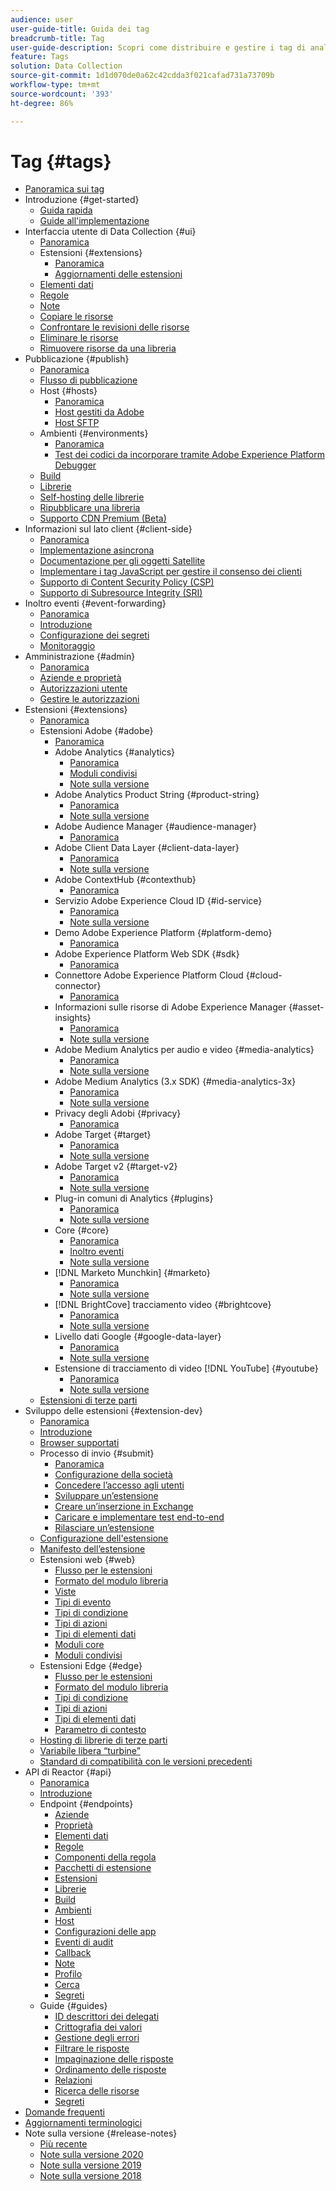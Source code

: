 ```yaml
---
audience: user
user-guide-title: Guida dei tag
breadcrumb-title: Tag
user-guide-description: Scopri come distribuire e gestire i tag di analisi, marketing e pubblicità per migliorare le esperienze dei clienti.
feature: Tags
solution: Data Collection
source-git-commit: 1d1d070de0a62c42cdda3f021cafad731a73709b
workflow-type: tm+mt
source-wordcount: '393'
ht-degree: 86%

---
```



# Tag {#tags}

* [Panoramica sui tag](./home.md)
* Introduzione {#get-started}
   * [Guida rapida](./quick-start/quick-start.md)
   * [Guide all&#39;implementazione](./quick-start/implementation-guides.md)
* Interfaccia utente di Data Collection {#ui}
   * [Panoramica](./ui/managing-resources/overview.md)
   * Estensioni {#extensions}
      * [Panoramica](./ui/managing-resources/extensions/overview.md)
      * [Aggiornamenti delle estensioni](./ui/managing-resources/extensions/extension-upgrade.md)
   * [Elementi dati](./ui/managing-resources/data-elements.md)
   * [Regole](./ui/managing-resources/rules.md)
   * [Note](./ui/managing-resources/notes.md)
   * [Copiare le risorse](./ui/managing-resources/copying-resources.md)
   * [Confrontare le revisioni delle risorse](./ui/managing-resources/compare-resource-revisions.md)
   * [Eliminare le risorse](./ui/managing-resources/delete-resources.md)
   * [Rimuovere risorse da una libreria](./ui/managing-resources/remove-resources-from-library.md)
* Pubblicazione {#publish}
   * [Panoramica](./ui/publishing/overview.md)
   * [Flusso di pubblicazione](./ui/publishing/publishing-flow.md)
   * Host {#hosts}
      * [Panoramica](./ui/publishing/hosts/hosts-overview.md)
      * [Host gestiti da Adobe](./ui/publishing/hosts/managed-by-adobe-host.md)
      * [Host SFTP](./ui/publishing/hosts/sftp-host.md)
   * Ambienti {#environments}
      * [Panoramica](./ui/publishing/environments.md)
      * [Test dei codici da incorporare tramite Adobe Experience Platform Debugger](./ui/publishing/embed-code-testing.md)
   * [Build](./ui/publishing/builds.md)
   * [Librerie](./ui/publishing/libraries.md)
   * [Self-hosting delle librerie](./ui/publishing/hosts/self-hosting-libraries.md)
   * [Ripubblicare una libreria](./ui/publishing/republish.md)
   * [Supporto CDN Premium (Beta)](./ui/publishing/premium-cdn.md)
* Informazioni sul lato client {#client-side}
   * [Panoramica](./ui/client-side/overview.md)
   * [Implementazione asincrona](./ui/client-side/asynchronous-deployment.md)
   * [Documentazione per gli oggetti Satellite](./ui/client-side/satellite-object.md)
   * [Implementare i tag JavaScript per gestire il consenso dei clienti](./ui/client-side/consent.md)
   * [Supporto di Content Security Policy (CSP)](./ui/client-side/content-security-policy.md)
   * [Supporto di Subresource Integrity (SRI)](./ui/client-side/sri.md)
* Inoltro eventi {#event-forwarding}
   * [Panoramica](./ui/event-forwarding/overview.md)
   * [Introduzione](./ui/event-forwarding/getting-started.md)
   * [Configurazione dei segreti](./ui/event-forwarding/secrets.md)
   * [Monitoraggio](./ui/event-forwarding/monitoring.md)
* Amministrazione {#admin}
   * [Panoramica](./ui/administration/overview.md)
   * [Aziende e proprietà](./ui/administration/companies-and-properties.md)
   * [Autorizzazioni utente](./ui/administration/user-permissions.md)
   * [Gestire le autorizzazioni](./ui/administration/manage-permissions.md)
* Estensioni {#extensions}
   * [Panoramica](./extensions/overview.md)
   * Estensioni Adobe {#adobe}
      * [Panoramica](./extensions/web/overview.md)
      * Adobe Analytics {#analytics}
         * [Panoramica](./extensions/web/analytics/overview.md)
         * [Moduli condivisi](./extensions/web/analytics/shared-modules.md)
         * [Note sulla versione](./extensions/web/analytics/release-notes.md)
      * Adobe Analytics Product String {#product-string}
         * [Panoramica](./extensions/web/product-string/overview.md)
         * [Note sulla versione](./extensions/web/product-string/release-notes.md)
      * Adobe Audience Manager {#audience-manager}
         * [Panoramica](./extensions/web/audience-manager/overview.md)
      * Adobe Client Data Layer {#client-data-layer}
         * [Panoramica](./extensions/web/client-data-layer/overview.md)
         * [Note sulla versione](./extensions/web/client-data-layer/release-notes.md)
      * Adobe ContextHub {#contexthub}
         * [Panoramica](./extensions/web/contexthub/overview.md)
      * Servizio Adobe Experience Cloud ID {#id-service}
         * [Panoramica](./extensions/web/id-service/overview.md)
         * [Note sulla versione](./extensions/web/id-service/release-notes.md)
      * Demo Adobe Experience Platform {#platform-demo}
         * [Panoramica](./extensions/web/platform-demo/overview.md)
      * Adobe Experience Platform Web SDK {#sdk}
         * [Panoramica](./extensions/web/sdk/overview.md)
      * Connettore Adobe Experience Platform Cloud {#cloud-connector}
         * [Panoramica](./extensions/web/cloud-connector/overview.md)
      * Informazioni sulle risorse di Adobe Experience Manager {#asset-insights}
         * [Panoramica](./extensions/web/asset-insights/overview.md)
         * [Note sulla versione](./extensions/web/asset-insights/release-notes.md)
      * Adobe Medium Analytics per audio e video {#media-analytics}
         * [Panoramica](./extensions/web/media-analytics/overview.md)
         * [Note sulla versione](./extensions/web/media-analytics/release-notes.md)
      * Adobe Medium Analytics (3.x SDK) {#media-analytics-3x}
         * [Panoramica](./extensions/web/media-analytics-3x/overview.md)
         * [Note sulla versione](./extensions/web/media-analytics-3x/release-notes.md)
      * Privacy degli Adobi {#privacy}
         * [Panoramica](./extensions/web/privacy/overview.md)
      * Adobe Target {#target}
         * [Panoramica](./extensions/web/target/overview.md)
         * [Note sulla versione](./extensions/web/target/release-notes.md)
      * Adobe Target v2 {#target-v2}
         * [Panoramica](./extensions/web/target-v2/overview.md)
         * [Note sulla versione](./extensions/web/target-v2/release-notes.md)
      * Plug-in comuni di Analytics {#plugins}
         * [Panoramica](./extensions/web/plugins/overview.md)
         * [Note sulla versione](./extensions/web/plugins/release-notes.md)
      * Core {#core}
         * [Panoramica](./extensions/web/core/overview.md)
         * [Inoltro eventi](./extensions/web/core/event-forwarding.md)
         * [Note sulla versione](./extensions/web/core/release-notes.md)
      * [!DNL Marketo Munchkin] {#marketo}
         * [Panoramica](./extensions/web/marketo/overview.md)
         * [Note sulla versione](./extensions/web/marketo/release-notes.md)
      * [!DNL BrightCove] tracciamento video {#brightcove}
         * [Panoramica](./extensions/web/brightcove/overview.md)
         * [Note sulla versione](./extensions/web/brightcove/release-notes.md)
      * Livello dati Google {#google-data-layer}
         * [Panoramica](./extensions/web/google-data-layer/overview.md)
         * [Note sulla versione](./extensions/web/google-data-layer/release-notes.md)
      * Estensione di tracciamento di video [!DNL YouTube] {#youtube}
         * [Panoramica](./extensions/web/youtube/overview.md)
         * [Note sulla versione](./extensions/web/youtube/release-notes.md)
   * [Estensioni di terze parti](./extensions/3rd-party-extensions.md)
* Sviluppo delle estensioni {#extension-dev}
   * [Panoramica](./extension-dev/overview.md)
   * [Introduzione](./extension-dev/getting-started.md)
   * [Browser supportati](./extension-dev/browsers.md)
   * Processo di invio {#submit}
      * [Panoramica](./extension-dev/submit/overview.md)
      * [Configurazione della società](./extension-dev/submit/setup.md)
      * [Concedere l’accesso agli utenti](./extension-dev/submit/access.md)
      * [Sviluppare un’estensione](./extension-dev/submit/develop.md)
      * [Creare un’inserzione in Exchange](./extension-dev/submit/create-listing.md)
      * [Caricare e implementare test end-to-end](./extension-dev/submit/upload-and-test.md)
      * [Rilasciare un’estensione](./extension-dev/submit/release.md)
   * [Configurazione dell&#39;estensione](./extension-dev/configuration.md)
   * [Manifesto dell’estensione](./extension-dev/manifest.md)
   * Estensioni web {#web}
      * [Flusso per le estensioni](./extension-dev/web/flow.md)
      * [Formato del modulo libreria](./extension-dev/web/format.md)
      * [Viste](./extension-dev/web/views.md)
      * [Tipi di evento](./extension-dev/web/event-types.md)
      * [Tipi di condizione](./extension-dev/web/condition-types.md)
      * [Tipi di azioni](./extension-dev/web/action-types.md)
      * [Tipi di elementi dati](./extension-dev/web/data-element-types.md)
      * [Moduli core](./extension-dev/web/core.md)
      * [Moduli condivisi](./extension-dev/web/shared.md)
   * Estensioni Edge {#edge}
      * [Flusso per le estensioni](./extension-dev/edge/flow.md)
      * [Formato del modulo libreria](./extension-dev/edge/format.md)
      * [Tipi di condizione](./extension-dev/edge/condition-types.md)
      * [Tipi di azioni](./extension-dev/edge/action-types.md)
      * [Tipi di elementi dati](./extension-dev/edge/data-element-types.md)
      * [Parametro di contesto](./extension-dev/edge/context.md)
   * [Hosting di librerie di terze parti](./extension-dev/third-party-libraries.md)
   * [Variabile libera “turbine”](./extension-dev/turbine.md)
   * [Standard di compatibilità con le versioni precedenti](./extension-dev/backwards-compatibility.md)
* API di Reactor {#api}
   * [Panoramica](./api/overview.md)
   * [Introduzione](./api/getting-started.md)
   * Endpoint {#endpoints}
      * [Aziende](./api/endpoints/companies.md)
      * [Proprietà](./api/endpoints/properties.md)
      * [Elementi dati](./api/endpoints/data-elements.md)
      * [Regole](./api/endpoints/rules.md)
      * [Componenti della regola](./api/endpoints/rule-components.md)
      * [Pacchetti di estensione](./api/endpoints/extension-packages.md)
      * [Estensioni](./api/endpoints/extensions.md)
      * [Librerie](./api/endpoints/libraries.md)
      * [Build](./api/endpoints/builds.md)
      * [Ambienti](./api/endpoints/environments.md)
      * [Host](./api/endpoints/hosts.md)
      * [Configurazioni delle app](./api/endpoints/app-configurations.md)
      * [Eventi di audit](./api/endpoints/audit-events.md)
      * [Callback](./api/endpoints/callbacks.md)
      * [Note](./api/endpoints/notes.md)
      * [Profilo](./api/endpoints/profile.md)
      * [Cerca](./api/endpoints/search.md)
      * [Segreti](./api/endpoints/secrets.md)
   * Guide {#guides}
      * [ID descrittori dei delegati](./api/guides/delegate-descriptor-ids.md)
      * [Crittografia dei valori](./api/guides/encrypting-values.md)
      * [Gestione degli errori](./api/guides/error-handling.md)
      * [Filtrare le risposte](./api/guides/filtering.md)
      * [Impaginazione delle risposte](./api/guides/pagination.md)
      * [Ordinamento delle risposte](./api/guides/sorting.md)
      * [Relazioni](./api/guides/relationships.md)
      * [Ricerca delle risorse](./api/guides/search.md)
      * [Segreti](./api/guides/secrets.md)
* [Domande frequenti](./faq.md)
* [Aggiornamenti terminologici](./term-updates.md)
* Note sulla versione {#release-notes}
   * [Più recente](./release-notes/current.md)
   * [Note sulla versione 2020](./release-notes/2020.md)
   * [Note sulla versione 2019](./release-notes/2019.md)
   * [Note sulla versione 2018](./release-notes/2018.md)